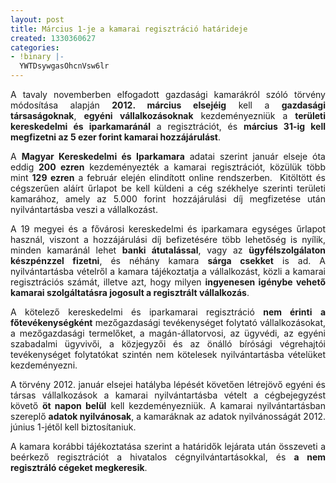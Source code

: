 ```yaml
---
layout: post
title: Március 1-je a kamarai regisztráció határideje
created: 1330360627
categories:
- !binary |-
  YWTDsywgasOhcnVsw6lr
---
```

<p style="text-align: justify;">A tavaly novemberben elfogadott gazdasági kamarákról szóló törvény módosítása alapján <strong>2012. március elsejéig</strong> kell a <strong>gazdasági társaságoknak</strong>, <strong>egyéni vállalkozásoknak</strong> kezdeményezniük a <strong>területi kereskedelmi és iparkamaránál</strong> a regisztrációt, és <strong>március 31-ig kell megfizetni az 5 ezer forint kamarai hozzájárulást</strong>.</p><p style="text-align: justify;">A <strong>Magyar Kereskedelmi és Iparkamara</strong> adatai szerint január elseje óta eddig <strong>200 ezren</strong> kezdeményezték a kamarai regisztrációt, közülük több mint <strong>129 ezren</strong> a február elején elindított online rendszerben.&nbsp; Kitöltött és cégszerűen aláírt űrlapot be kell küldeni a cég székhelye szerinti területi kamarához, amely az 5.000 forint hozzájárulási díj megfizetése után nyilvántartásba veszi a vállalkozást.</p><p style="text-align: justify;">A 19 megyei és a fővárosi kereskedelmi és iparkamara egységes űrlapot használ, viszont a hozzájárulási díj befizetésére több lehetőség is nyílik, minden kamaránál lehet <strong>banki átutalással</strong>, vagy az <strong>ügyfélszolgálaton készpénzzel fizetni</strong>, és néhány kamara <strong>sárga csekket</strong> is ad. A nyilvántartásba vételről a kamara tájékoztatja a vállalkozást, közli a kamarai regisztrációs számát, illetve azt, hogy milyen <strong>ingyenesen igénybe vehető kamarai szolgáltatásra jogosult a regisztrált vállalkozás</strong>.</p><p style="text-align: justify;">A kötelező kereskedelmi és iparkamarai regisztráció <strong>nem érinti</strong> <strong>a főtevékenységként</strong> mezőgazdasági tevékenységet folytató vállalkozásokat, a mezőgazdasági termelőket, a magán-állatorvosi, az ügyvédi, az egyéni szabadalmi ügyvivői, a közjegyzői és az önálló bírósági végrehajtói tevékenységet folytatókat szintén nem kötelesek nyilvántartásba vételüket kezdeményezni.</p><p style="text-align: justify;">A törvény 2012. január elsejei hatályba lépését követően létrejövő egyéni és társas vállalkozások a kamarai nyilvántartásba vételt a cégbejegyzést követő <strong>öt napon belül</strong> kell kezdeményezniük. A kamarai nyilvántartásban szereplő <strong>adatok nyilvánosak</strong>, a kamaráknak az adatok nyilvánosságát 2012. június 1-jétől kell biztosítaniuk.</p><p style="text-align: justify;">A kamara korábbi tájékoztatása szerint a határidők lejárata után összeveti a beérkező regisztrációt a hivatalos cégnyilvántartásokkal, és <strong>a nem regisztráló cégeket megkeresik</strong>.<br><br></p>

